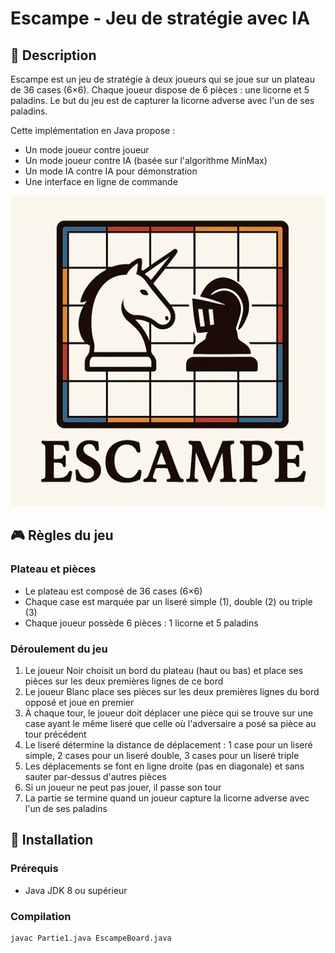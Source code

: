 # Escampe - Jeu de stratégie avec IA

## 📝 Description

Escampe est un jeu de stratégie à deux joueurs qui se joue sur un plateau de 36 cases (6×6). Chaque joueur dispose de 6 pièces : une licorne et 5 paladins. Le but du jeu est de capturer la licorne adverse avec l'un de ses paladins.

Cette implémentation en Java propose :
- Un mode joueur contre joueur
- Un mode joueur contre IA (basée sur l'algorithme MinMax)
- Un mode IA contre IA pour démonstration
- Une interface en ligne de commande

![Plateau de jeu](image/logo.jpeg)

## 🎮 Règles du jeu

### Plateau et pièces
- Le plateau est composé de 36 cases (6×6)
- Chaque case est marquée par un liseré simple (1), double (2) ou triple (3)
- Chaque joueur possède 6 pièces : 1 licorne et 5 paladins

### Déroulement du jeu
1. Le joueur Noir choisit un bord du plateau (haut ou bas) et place ses pièces sur les deux premières lignes de ce bord
2. Le joueur Blanc place ses pièces sur les deux premières lignes du bord opposé et joue en premier
3. À chaque tour, le joueur doit déplacer une pièce qui se trouve sur une case ayant le même liseré que celle où l'adversaire a posé sa pièce au tour précédent
4. Le liseré détermine la distance de déplacement : 1 case pour un liseré simple, 2 cases pour un liseré double, 3 cases pour un liseré triple
5. Les déplacements se font en ligne droite (pas en diagonale) et sans sauter par-dessus d'autres pièces
6. Si un joueur ne peut pas jouer, il passe son tour
7. La partie se termine quand un joueur capture la licorne adverse avec l'un de ses paladins

## 🚀 Installation

### Prérequis
- Java JDK 8 ou supérieur

### Compilation
```bash
javac Partie1.java EscampeBoard.java
